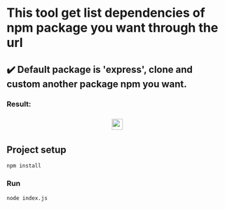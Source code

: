 # This tool get list dependencies of npm package you want through the url

## ✔️ Default package is 'express', clone and custom another package npm you want.

### Result:
<p align="center" style="margin-top:20px">
  <img src="" alt="result" style="vertical-align:top; margin:4px" height="25px">
</p>


## Project setup
```
npm install
```

### Run
```
node index.js
```
